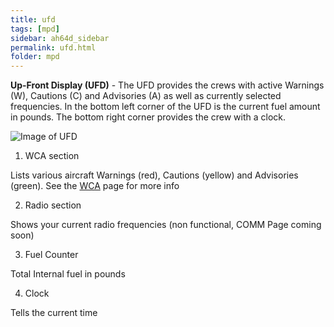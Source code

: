 ```yaml
---
title: ufd
tags: [mpd]
sidebar: ah64d_sidebar
permalink: ufd.html
folder: mpd
---
```


**Up-Front Display (UFD)** - The UFD provides the crews with active Warnings (W), Cautions (C) and Advisories (A) as well as currently selected frequencies. In the bottom left corner of the UFD is the current fuel amount in pounds. The bottom right corner provides the crew with a clock.

![Image of UFD]()

1. WCA section

Lists various aircraft Warnings (red), Cautions (yellow) and Advisories (green). See the [WCA](wca.html) page for more info

2. Radio section

Shows your current radio frequencies (non functional, COMM Page coming soon)

3. Fuel Counter

Total Internal fuel in pounds

4. Clock 

Tells the current time